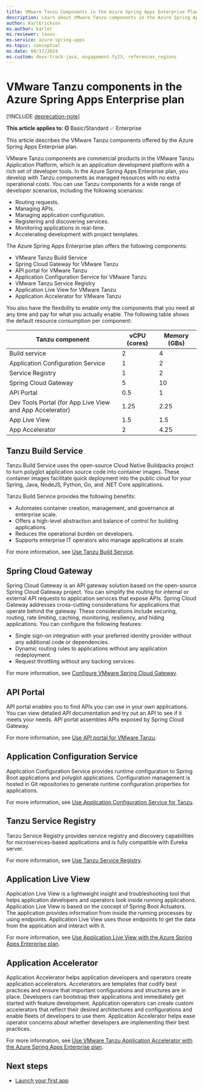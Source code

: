 ```yaml
---
title: VMware Tanzu Components in the Azure Spring Apps Enterprise Plan
description: Learn about VMware Tanzu components in the Azure Spring Apps Enterprise plan.
author: KarlErickson
ms.author: karler
ms.reviewer: taoxu
ms.service: azure-spring-apps
ms.topic: conceptual
ms.date: 04/17/2024
ms.custom: devx-track-java, engagement-fy23, references_regions
---
```


# VMware Tanzu components in the Azure Spring Apps Enterprise plan

[!INCLUDE [deprecation-note](../includes/deprecation-note.md)]

**This article applies to:** ❎ Basic/Standard ✅ Enterprise

This article describes the VMware Tanzu components offered by the Azure Spring Apps Enterprise plan.

VMware Tanzu components are commercial products in the VMware Tanzu Application Platform, which is an application development platform with a rich set of developer tools. In the Azure Spring Apps Enterprise plan, you develop with Tanzu components as managed resources with no extra operational costs. You can use Tanzu components for a wide range of developer scenarios, including the following scenarios:

- Routing requests.
- Managing APIs.
- Managing application configuration.
- Registering and discovering services.
- Monitoring applications in real-time.
- Accelerating development with project templates.

The Azure Spring Apps Enterprise plan offers the following components:

- VMware Tanzu Build Service
- Spring Cloud Gateway for VMware Tanzu
- API portal for VMware Tanzu
- Application Configuration Service for VMware Tanzu
- VMware Tanzu Service Registry
- Application Live View for VMware Tanzu
- Application Accelerator for VMware Tanzu

You also have the flexibility to enable only the components that you need at any time and pay for what you actually enable. The following table shows the default resource consumption per component:

| Tanzu component                                          | vCPU (cores) | Memory (GBs) |
|----------------------------------------------------------|--------------|--------------|
| Build service                                            | 2            | 4            |
| Application Configuration Service                        | 1            | 2            |
| Service Registry                                         | 1            | 2            |
| Spring Cloud Gateway                                     | 5            | 10           |
| API Portal                                               | 0.5          | 1            |
| Dev Tools Portal (for App Live View and App Accelerator) | 1.25         | 2.25         |
| App Live View                                            | 1.5          | 1.5          |
| App Accelerator                                          | 2            | 4.25         |

## Tanzu Build Service

Tanzu Build Service uses the open-source Cloud Native Buildpacks project to turn polyglot application source code into container images. These container images facilitate quick deployment into the public cloud for your Spring, Java, NodeJS, Python, Go, and .NET Core applications.

Tanzu Build Service provides the following benefits:

- Automates container creation, management, and governance at enterprise scale.
- Offers a high-level abstraction and balance of control for building applications.
- Reduces the operational burden on developers.
- Supports enterprise IT operators who manage applications at scale.

For more information, see [Use Tanzu Build Service](how-to-enterprise-build-service.md).

## Spring Cloud Gateway

Spring Cloud Gateway is an API gateway solution based on the open-source Spring Cloud Gateway project. You can simplify the routing for internal or external API requests to application services that expose APIs. Spring Cloud Gateway addresses cross-cutting considerations for applications that operate behind the gateway. These considerations include securing, routing, rate limiting, caching, monitoring, resiliency, and hiding applications. You can configure the following features:

- Single sign-on integration with your preferred identity provider without any additional code or dependencies.
- Dynamic routing rules to applications without any application redeployment.
- Request throttling without any backing services.

For more information, see [Configure VMware Spring Cloud Gateway](how-to-configure-enterprise-spring-cloud-gateway.md).

## API Portal

API portal enables you to find APIs you can use in your own applications. You can view detailed API documentation and try out an API to see if it meets your needs. API portal assembles APIs exposed by Spring Cloud Gateway.

For more information, see [Use API portal for VMware Tanzu](how-to-use-enterprise-api-portal.md).

## Application Configuration Service

Application Configuration Service provides runtime configuration to Spring Boot applications and polyglot applications. Configuration management is hosted in Git repositories to generate runtime configuration properties for applications.

For more information, see [Use Application Configuration Service for Tanzu](how-to-enterprise-application-configuration-service.md).

## Tanzu Service Registry

Tanzu Service Registry provides service registry and discovery capabilities for microservices-based applications and is fully compatible with Eureka server.

For more information, see [Use Tanzu Service Registry](how-to-enterprise-service-registry.md).

## Application Live View

Application Live View is a lightweight insight and troubleshooting tool that helps application developers and operators look inside running applications. Application Live View is based on the concept of Spring Boot Actuators. The application provides information from inside the running processes by using endpoints. Application Live View uses those endpoints to get the data from the application and interact with it.

For more information, see [Use Application Live View with the Azure Spring Apps Enterprise plan](how-to-use-application-live-view.md).

## Application Accelerator

Application Accelerator helps application developers and operators create application accelerators. Accelerators are templates that codify best practices and ensure that important configurations and structures are in place. Developers can bootstrap their applications and immediately get started with feature development. Application operators can create custom accelerators that reflect their desired architectures and configurations and enable fleets of developers to use them. Application Accelerator helps ease operator concerns about whether developers are implementing their best practices.

For more information, see [Use VMware Tanzu Application Accelerator with the Azure Spring Apps Enterprise plan](how-to-use-accelerator.md).

## Next steps

- [Launch your first app](../basic-standard/quickstart.md?toc=/azure/spring-apps/enterprise/toc.json&bc=/azure/spring-apps/enterprise/breadcrumb/toc.json)
